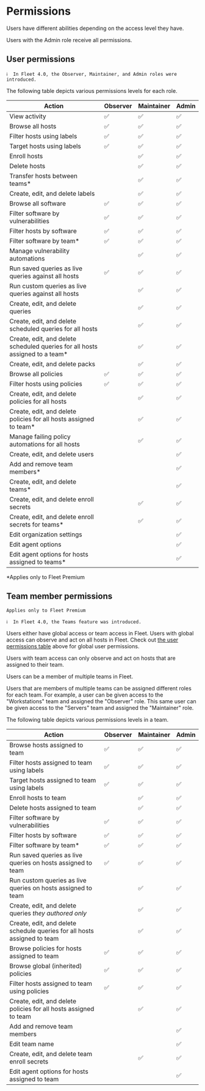 # Permissions

Users have different abilities depending on the access level they have.

Users with the Admin role receive all permissions.

## User permissions

```
ℹ️  In Fleet 4.0, the Observer, Maintainer, and Admin roles were introduced.
```

The following table depicts various permissions levels for each role.

| **Action**                                           | Observer | Maintainer | Admin |
| ---------------------------------------------------- | -------- | ---------- | ----- |
| View activity                                        | ✅       | ✅         | ✅    |
| Browse all hosts                                     | ✅       | ✅         | ✅    |
| Filter hosts using labels                            | ✅       | ✅         | ✅    |
| Target hosts using labels                            | ✅       | ✅         | ✅    |
| Enroll hosts                                         |          | ✅         | ✅    |
| Delete hosts                                         |          | ✅         | ✅    |
| Transfer hosts between teams\*                       |          | ✅         | ✅    |
| Create, edit, and delete labels                      |          | ✅         | ✅    |
| Browse all software                                  | ✅       | ✅         | ✅    |
| Filter software by vulnerabilities                   | ✅       | ✅         | ✅    |
| Filter hosts by software                             | ✅       | ✅         | ✅    |
| Filter software by team*                             | ✅       | ✅         | ✅    |
| Manage vulnerability automations         |          | ✅         | ✅    |
| Run saved queries as live queries against all hosts  | ✅       | ✅         | ✅    |
| Run custom queries as live queries against all hosts |          | ✅         | ✅    |
| Create, edit, and delete queries                     |          | ✅         | ✅    |
| Create, edit, and delete scheduled queries for all hosts |          | ✅         | ✅    |
| Create, edit, and delete scheduled queries for all hosts assigned to a team\*  |          | ✅         | ✅    |
| Create, edit, and delete packs                       |          | ✅         | ✅    |
| Browse all policies                                  | ✅       | ✅         | ✅    |
| Filter hosts using policies                          | ✅       | ✅         | ✅    |
| Create, edit, and delete policies for all hosts      |          | ✅         | ✅    |
| Create, edit, and delete policies for all hosts assigned to team\*     |          | ✅         | ✅    |
| Manage failing policy automations for all hosts      |          | ✅         | ✅    |
| Create, edit, and delete users                       |          |            | ✅    |
| Add and remove team members\*                        |          |            | ✅    |
| Create, edit, and delete teams\*                     |          |            | ✅    |
| Create, edit, and delete enroll secrets              |          | ✅         | ✅    |
| Create, edit, and delete enroll secrets for teams\*  |          | ✅         | ✅    |
| Edit organization settings                           |          |            | ✅    |
| Edit agent options                                   |          |            | ✅    |
| Edit agent options for hosts assigned to teams\*    |          |            | ✅    |




\*Applies only to Fleet Premium

## Team member permissions

`Applies only to Fleet Premium`

```
ℹ️  In Fleet 4.0, the Teams feature was introduced.
```

Users either have global access or team access in Fleet. Users with global access can observe and act on all hosts in Fleet. Check out [the user permissions table](#user-permissions) above for global user permissions.

Users with team access can only observe and act on hosts that are assigned to their team.

Users can be a member of multiple teams in Fleet.

Users that are members of multiple teams can be assigned different roles for each team. For example, a user can be given access to the "Workstations" team and assigned the "Observer" role. This same user can be given access to the "Servers" team and assigned the "Maintainer" role.

The following table depicts various permissions levels in a team.

| **Action**                                                   | Observer | Maintainer | Admin   |
| ------------------------------------------------------------ | -------- | ---------- | ------- |
| Browse hosts assigned to team                                | ✅       | ✅         | ✅       |
| Filter hosts assigned to team using labels                   | ✅       | ✅         | ✅       |
| Target hosts assigned to team using labels                   | ✅       | ✅         | ✅       |
| Enroll hosts to team                                         |          | ✅         | ✅       |
| Delete hosts assigned to team                                |          | ✅         | ✅       |
| Filter software by vulnerabilities                           | ✅       | ✅         | ✅       |
| Filter hosts by software                                     | ✅       | ✅         | ✅       |
| Filter software by team\*                                    | ✅       | ✅         | ✅       |
| Run saved queries as live queries on hosts assigned to team  | ✅       | ✅         | ✅       |
| Run custom queries as live queries on hosts assigned to team |          | ✅         | ✅       |
| Create, edit, and delete queries _they authored only_        |          | ✅         | ✅       |
| Create, edit, and delete schedule queries for all hosts assigned to team |          | ✅         | ✅       |
| Browse policies for hosts assigned to team                   | ✅       | ✅         | ✅       |
| Browse global (inherited) policies                           | ✅       | ✅         | ✅       |
| Filter hosts assigned to team using policies                 | ✅       | ✅         | ✅       |
| Create, edit, and delete policies for all hosts assigned to team |          | ✅         | ✅       |
| Add and remove team members                                  |          |            | ✅       |
| Edit team name                                               |          |            | ✅       |
| Create, edit, and delete team enroll secrets                 |          | ✅         | ✅       |
| Edit agent options for hosts assigned to team                |          |            | ✅       |


<meta name="pageOrderInSection" value="900">
